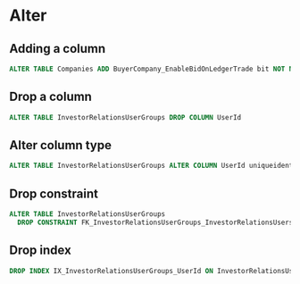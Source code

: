 # Alter

## Adding a column

```sql
ALTER TABLE Companies ADD BuyerCompany_EnableBidOnLedgerTrade bit NOT NULL DEFAULT 1
```

## Drop a column

```sql
ALTER TABLE InvestorRelationsUserGroups DROP COLUMN UserId
```

## Alter column type

```sql
ALTER TABLE InvestorRelationsUserGroups ALTER COLUMN UserId uniqueidentifier NOT NULL
```

## Drop constraint

```sql
ALTER TABLE InvestorRelationsUserGroups 
  DROP CONSTRAINT FK_InvestorRelationsUserGroups_InvestorRelationsUsers_UserId
```

## Drop index

```sql
DROP INDEX IX_InvestorRelationsUserGroups_UserId ON InvestorRelationsUserGroups
```

